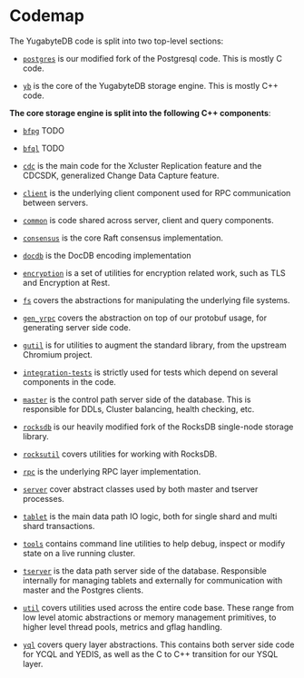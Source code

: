 # Codemap

The YugabyteDB code is split into two top-level sections:

* [`postgres`](src/postgres/) is our modified fork of the Postgresql code. This is mostly C code.

* [`yb`](src/yb/) is the core of the YugabyteDB storage engine. This is mostly C++ code.

**The core storage engine is split into the following C++ components**:

* [`bfpg`](src/yb/bfpg/) TODO

* [`bfql`](src/yb/bfql/) TODO

* [`cdc`](src/yb/cdc/) is the main code for the Xcluster Replication feature and the CDCSDK, generalized Change Data Capture feature.

* [`client`](src/yb/client/) is the underlying client component used for RPC communication between servers.

* [`common`](src/yb/common/) is code shared across server, client and query components.

* [`consensus`](src/yb/consensus/) is the core Raft consensus implementation.

* [`docdb`](src/yb/docdb/) is the DocDB encoding implementation

* [`encryption`](src/yb/encryption/) is a set of utilities for encryption related work, such as TLS and Encryption at Rest.

* [`fs`](src/yb/fs/) covers the abstractions for manipulating the underlying file systems.

* [`gen_yrpc`](src/yb/gen_yrpc/) covers the abstraction on top of our protobuf usage, for generating server side code.

* [`gutil`](src/yb/gutil/) is for utilities to augment the standard library, from the upstream Chromium project.

* [`integration-tests`](src/yb/integration-tests/) is strictly used for tests which depend on several components in the code.

* [`master`](src/yb/master/) is the control path server side of the database. This is responsible for DDLs, Cluster balancing, health checking, etc.

* [`rocksdb`](src/yb/rocksdb/) is our heavily modified fork of the RocksDB single-node storage library.

* [`rocksutil`](src/yb/rocksutil/) covers utilities for working with RocksDB.

* [`rpc`](src/yb/rpc/) is the underlying RPC layer implementation.

* [`server`](src/yb/server/) cover abstract classes used by both master and tserver processes.

* [`tablet`](src/yb/tablet/) is the main data path IO logic, both for single shard and multi shard transactions.

* [`tools`](src/yb/tools/) contains command line utilities to help debug, inspect or modify state on a live running cluster.

* [`tserver`](src/yb/tserver/) is the data path server side of the database. Responsible internally for managing tablets and externally for communication with master and the Postgres clients.

* [`util`](src/yb/util/) covers utilities used across the entire code base. These range from low level atomic abstractions or memory management primitives, to higher level thread pools, metrics and gflag handling.

* [`yql`](src/yb/yql/) covers query layer abstractions. This contains both server side code for YCQL and YEDIS, as well as the C to C++ transition for our YSQL layer.
